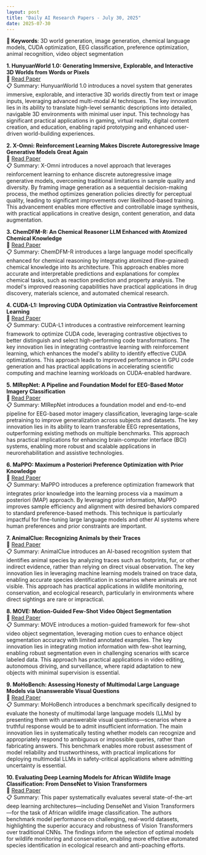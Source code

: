 ```yaml
---
layout: post
title: "Daily AI Research Papers - July 30, 2025"
date: 2025-07-30
---
```


**🔑 Keywords**: 3D world generation, image generation, chemical language models, CUDA optimization, EEG classification, preference optimization, animal recognition, video object segmentation

**1. HunyuanWorld 1.0: Generating Immersive, Explorable, and Interactive 3D Worlds from Words or Pixels**  
🔗 [Read Paper](https://huggingface.co/papers/2507.14111)  
📋 Summary: HunyuanWorld 1.0 introduces a novel system that generates immersive, explorable, and interactive 3D worlds directly from text or image inputs, leveraging advanced multi-modal AI techniques. The key innovation lies in its ability to translate high-level semantic descriptions into detailed, navigable 3D environments with minimal user input. This technology has significant practical applications in gaming, virtual reality, digital content creation, and education, enabling rapid prototyping and enhanced user-driven world-building experiences.

**2. X-Omni: Reinforcement Learning Makes Discrete Autoregressive Image Generative Models Great Again**  
🔗 [Read Paper](https://huggingface.co/papers/2507.20254)  
📋 Summary: X-Omni introduces a novel approach that leverages reinforcement learning to enhance discrete autoregressive image generative models, overcoming traditional limitations in sample quality and diversity. By framing image generation as a sequential decision-making process, the method optimizes generation policies directly for perceptual quality, leading to significant improvements over likelihood-based training. This advancement enables more effective and controllable image synthesis, with practical applications in creative design, content generation, and data augmentation.

**3. ChemDFM-R: An Chemical Reasoner LLM Enhanced with Atomized Chemical Knowledge**  
🔗 [Read Paper](https://huggingface.co/papers/2507.21183)  
📋 Summary: ChemDFM-R introduces a large language model specifically enhanced for chemical reasoning by integrating atomized (fine-grained) chemical knowledge into its architecture. This approach enables more accurate and interpretable predictions and explanations for complex chemical tasks, such as reaction prediction and property analysis. The model's improved reasoning capabilities have practical applications in drug discovery, materials science, and automated chemical research.

**4. CUDA-L1: Improving CUDA Optimization via Contrastive Reinforcement Learning**  
🔗 [Read Paper](https://huggingface.co/papers/2507.20240)  
📋 Summary: CUDA-L1 introduces a contrastive reinforcement learning framework to optimize CUDA code, leveraging contrastive objectives to better distinguish and select high-performing code transformations. The key innovation lies in integrating contrastive learning with reinforcement learning, which enhances the model's ability to identify effective CUDA optimizations. This approach leads to improved performance in GPU code generation and has practical applications in accelerating scientific computing and machine learning workloads on CUDA-enabled hardware.

**5. MIRepNet: A Pipeline and Foundation Model for EEG-Based Motor Imagery Classification**  
🔗 [Read Paper](https://huggingface.co/papers/2507.22061)  
📋 Summary: MIRepNet introduces a foundation model and end-to-end pipeline for EEG-based motor imagery classification, leveraging large-scale pretraining to improve generalization across subjects and datasets. The key innovation lies in its ability to learn transferable EEG representations, outperforming existing methods on multiple benchmarks. This approach has practical implications for enhancing brain-computer interface (BCI) systems, enabling more robust and scalable applications in neurorehabilitation and assistive technologies.

**6. MaPPO: Maximum a Posteriori Preference Optimization with Prior Knowledge**  
🔗 [Read Paper](https://huggingface.co/papers/2507.21503)  
📋 Summary: MaPPO introduces a preference optimization framework that integrates prior knowledge into the learning process via a maximum a posteriori (MAP) approach. By leveraging prior information, MaPPO improves sample efficiency and alignment with desired behaviors compared to standard preference-based methods. This technique is particularly impactful for fine-tuning large language models and other AI systems where human preferences and prior constraints are important.

**7. AnimalClue: Recognizing Animals by their Traces**  
🔗 [Read Paper](https://huggingface.co/papers/2507.21364)  
📋 Summary: AnimalClue introduces an AI-based recognition system that identifies animal species by analyzing traces such as footprints, fur, or other indirect evidence, rather than relying on direct visual observation. The key innovation lies in leveraging machine learning models trained on trace data, enabling accurate species identification in scenarios where animals are not visible. This approach has practical applications in wildlife monitoring, conservation, and ecological research, particularly in environments where direct sightings are rare or impractical.

**8. MOVE: Motion-Guided Few-Shot Video Object Segmentation**  
🔗 [Read Paper](https://huggingface.co/papers/2507.22061)  
📋 Summary: MOVE introduces a motion-guided framework for few-shot video object segmentation, leveraging motion cues to enhance object segmentation accuracy with limited annotated examples. The key innovation lies in integrating motion information with few-shot learning, enabling robust segmentation even in challenging scenarios with scarce labeled data. This approach has practical applications in video editing, autonomous driving, and surveillance, where rapid adaptation to new objects with minimal supervision is essential.

**9. MoHoBench: Assessing Honesty of Multimodal Large Language Models via Unanswerable Visual Questions**  
🔗 [Read Paper](https://huggingface.co/papers/2507.21503)  
📋 Summary: MoHoBench introduces a benchmark specifically designed to evaluate the honesty of multimodal large language models (LLMs) by presenting them with unanswerable visual questions—scenarios where a truthful response would be to admit insufficient information. The main innovation lies in systematically testing whether models can recognize and appropriately respond to ambiguous or impossible queries, rather than fabricating answers. This benchmark enables more robust assessment of model reliability and trustworthiness, with practical implications for deploying multimodal LLMs in safety-critical applications where admitting uncertainty is essential.

**10. Evaluating Deep Learning Models for African Wildlife Image Classification: From DenseNet to Vision Transformers**  
🔗 [Read Paper](https://huggingface.co/papers/2507.21364)  
📋 Summary: This paper systematically evaluates several state-of-the-art deep learning architectures—including DenseNet and Vision Transformers—for the task of African wildlife image classification. The authors benchmark model performance on challenging, real-world datasets, highlighting the superior accuracy and robustness of Vision Transformers over traditional CNNs. The findings inform the selection of optimal models for wildlife monitoring and conservation, enabling more effective automated species identification in ecological research and anti-poaching efforts.

